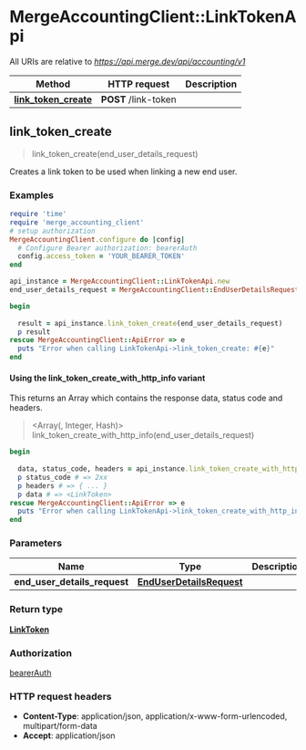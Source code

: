 # MergeAccountingClient::LinkTokenApi

All URIs are relative to *https://api.merge.dev/api/accounting/v1*

| Method | HTTP request | Description |
| ------ | ------------ | ----------- |
| [**link_token_create**](LinkTokenApi.md#link_token_create) | **POST** /link-token |  |


## link_token_create

> <LinkToken> link_token_create(end_user_details_request)



Creates a link token to be used when linking a new end user.

### Examples

```ruby
require 'time'
require 'merge_accounting_client'
# setup authorization
MergeAccountingClient.configure do |config|
  # Configure Bearer authorization: bearerAuth
  config.access_token = 'YOUR_BEARER_TOKEN'
end

api_instance = MergeAccountingClient::LinkTokenApi.new
end_user_details_request = MergeAccountingClient::EndUserDetailsRequest.new({end_user_email_address: 'end_user_email_address_example', end_user_organization_name: 'end_user_organization_name_example', end_user_origin_id: 'end_user_origin_id_example', categories: [MergeAccountingClient::CategoriesEnum::HRIS]}) # EndUserDetailsRequest | 

begin
  
  result = api_instance.link_token_create(end_user_details_request)
  p result
rescue MergeAccountingClient::ApiError => e
  puts "Error when calling LinkTokenApi->link_token_create: #{e}"
end
```

#### Using the link_token_create_with_http_info variant

This returns an Array which contains the response data, status code and headers.

> <Array(<LinkToken>, Integer, Hash)> link_token_create_with_http_info(end_user_details_request)

```ruby
begin
  
  data, status_code, headers = api_instance.link_token_create_with_http_info(end_user_details_request)
  p status_code # => 2xx
  p headers # => { ... }
  p data # => <LinkToken>
rescue MergeAccountingClient::ApiError => e
  puts "Error when calling LinkTokenApi->link_token_create_with_http_info: #{e}"
end
```

### Parameters

| Name | Type | Description | Notes |
| ---- | ---- | ----------- | ----- |
| **end_user_details_request** | [**EndUserDetailsRequest**](EndUserDetailsRequest.md) |  |  |

### Return type

[**LinkToken**](LinkToken.md)

### Authorization

[bearerAuth](../README.md#bearerAuth)

### HTTP request headers

- **Content-Type**: application/json, application/x-www-form-urlencoded, multipart/form-data
- **Accept**: application/json


